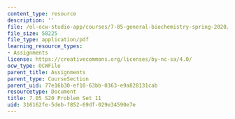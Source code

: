 ```yaml
---
content_type: resource
description: ''
file: /ol-ocw-studio-app/courses/7-05-general-biochemistry-spring-2020/316162fe5debf85269df029e34590e7e_MIT7_05S20_Pset11.pdf
file_size: 58225
file_type: application/pdf
learning_resource_types:
- Assignments
license: https://creativecommons.org/licenses/by-nc-sa/4.0/
ocw_type: OCWFile
parent_title: Assignments
parent_type: CourseSection
parent_uid: 77e16b30-ef10-63bb-0363-e9a828131cab
resourcetype: Document
title: 7.05 S20 Problem Set 11
uid: 316162fe-5deb-f852-69df-029e34590e7e
---
```

